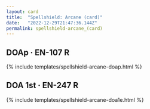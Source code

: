 ```yaml
---
layout: card
title:  "Spellshield: Arcane (card)"
date:   "2022-12-29T21:47:36.144Z"
permalink: spellshield-arcane_(card)
---
```


## DOAp &middot; EN-107 R

{% include templates/spellshield-arcane-doap.html %}


## DOA 1st &middot; EN-247 R

{% include templates/spellshield-arcane-doa1e.html %}
